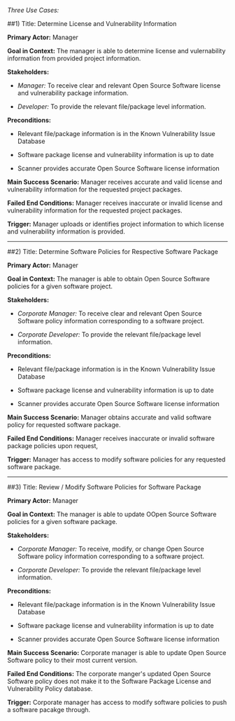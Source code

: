 *Three Use Cases:*

##1)  Title:  Determine License and Vulnerability Information 

**Primary Actor:**  Manager

**Goal in Context:**  The manager is able to determine license and vulernability information from provided project information. 

**Stakeholders:** 

+ *Manager:* To receive clear and relevant Open Source Software license and vulnerability package information. 

+ *Developer:* To provide the relevant file/package level information.

**Preconditions:** 

+ Relevant file/package information is in the Known Vulnerability Issue Database

+ Software package license and vulnerability information is up to date 

+ Scanner provides accurate Open Source Software license information

**Main Success Scenario:**  Manager receives accurate and valid license and vulnerability information for the requested project packages.

**Failed End Conditions:**  Manager receives inaccurate or invalid license and vulnerability information for the requested project packages.

**Trigger:**  Manager uploads or identifies project information to which license and vulnerability information is provided. 

  ------------------------------------------------------------------------------------------------------------------

##2)  Title:  Determine Software Policies for Respective Software Package

**Primary Actor:**  Manager

**Goal in Context:**  The manager is able to obtain Open Source Software policies for a given software project. 

**Stakeholders:** 

+ *Corporate Manager:* To receive clear and relevant Open Source Software policy information corresponding to a software project.

+ *Corporate Developer:* To provide the relevant file/package level information.

**Preconditions:** 

+ Relevant file/package information is in the Known Vulnerability Issue Database

+ Software package license and vulnerability information is up to date 

+ Scanner provides accurate Open Source Software license information

**Main Success Scenario:**  Manager obtains accurate and valid software policy for requested software package.

**Failed End Conditions:**  Manager receives inaccurate or invalid software package policies upon request,

**Trigger:**  Manager has access to modify software policies for any requested software package.

  ------------------------------------------------------------------------------------------------------------------

##3)  Title:  Review / Modify Software Policies for Software Package

**Primary Actor:**  Manager

**Goal in Context:**  The manager is able to update OOpen Source Software policies for a given software package.

**Stakeholders:** 

+ *Corporate Manager:* To receive, modify, or change Open Source Software policy information corresponding to a software project.

+ *Corporate Developer:* To provide the relevant file/package level information.

**Preconditions:** 

+ Relevant file/package information is in the Known Vulnerability Issue Database

+ Software package license and vulnerability information is up to date 

+ Scanner provides accurate Open Source Software license information

**Main Success Scenario:**  Corporate manager is able to update Open Source Software policy to their most current version. 

**Failed End Conditions:**  The corporate manger's updated Open Source Software policy does not make it to the Software Package License and Vulnerability Policy database.

**Trigger:**  Corporate manager has access to modify software policies to push a software pacakge through.
